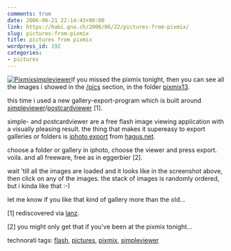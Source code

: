 ```yaml
---
comments: true
date: 2006-06-21 22:14:43+00:00
link: https://habi.gna.ch/2006/06/22/pictures-from-pixmix/
slug: pictures-from-pixmix
title: pictures from pixmix
wordpress_id: 192
categories:
- pictures
---
```



[![Pixmixsimpleviewer](https://habi.gna.ch/blog/images/pixmixsimpleviewer-tm.jpg)](https://habi.gna.ch/blog/images/pixmixsimpleviewer.jpg)if you missed the pixmix tonight, then you can see all the images i showed in the [/pics](https://habi.gna.ch/pics/) section, in the folder [pixmix13](https://habi.gna.ch/pics/pixmix13/).



this time i used a new gallery-export-program which is built around [simpleviewer](http://www.airtightinteractive.com/simpleviewer/)/[postcardviewer](http://www.airtightinteractive.com/projects/postcardviewer/) [1].
  
simple- and postcardviewer are a free flash image viewing application with a visually pleasing result. the thing that makes it supereasy to export galleries or folders is [iphoto export](http://www.hagus.net/taxonomy/term/14) from [hagus.net](http://hagus.net/).
  
choose a folder or gallery in iphoto, choose the viewer and press export. voila. and all freeware, free as in eggerbier [2].
  
wait 'till all the images are loaded and it looks like in the screenshot above, then click on any of the images. the stack of images is randomly ordered, but i kinda like that :-)



let me know if you like that kind of gallery more than the old...



[1] rediscovered via [lanz](http://www.slanz.ch/).
  
[2] you might only get that if you've been at the pixmix tonight...





technorati tags: [flash](http://www.technorati.com/tag/flash), [pictures](http://www.technorati.com/tag/pictures), [pixmix](http://www.technorati.com/tag/pixmix), [simpleviewer](http://www.technorati.com/tag/simpleviewer)
